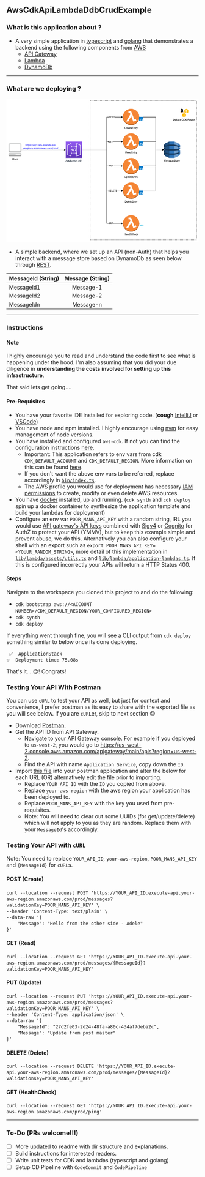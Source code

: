 ## AwsCdkApiLambdaDdbCrudExample

### What is this application about ?
* A very simple application in [typescript](https://www.typescriptlang.org) and [golang](https://go.dev) that demonstrates a backend using the following components from [AWS](https://aws.amazon.com)
  * [API Gateway](https://aws.amazon.com/api-gateway/)
  * [Lambda](https://aws.amazon.com/lambda/)
  * [DynamoDb](https://aws.amazon.com/dynamodb/)

---

### What are we deploying ?

![](diagrams/architecture.drawio.png)

* A simple backend, where we set up an API (non-Auth) that helps you interact with a message store based on DynamoDb as seen below through [REST](https://en.wikipedia.org/wiki/Representational_state_transfer).

| MessageId (String) | Message (String) | 
|--------------------|:----------------:|
| MessageId1         |    Message-1     |
| MessageId2         |    Message-2     |  
| MessageIdn         |    Message-n     |

---

### Instructions

#### Note
I highly encourage you to read and understand the code first to see what is happening under the hood. I'm also assuming that you did your due 
diligence in **understanding the costs involved for setting up this infrastructure**. 

That said lets get going....

#### Pre-Requisites
* You have your favorite IDE installed for exploring code. (**cough** [IntelliJ](https://www.jetbrains.com/idea/) or [VSCode](https://code.visualstudio.com))
* You have node and npm installed. I highly encourage using [nvm](https://github.com/nvm-sh/nvm) for easy management of node versions. 
* You have installed and configured `aws-cdk`. If not you can find the configuration instructions [here](https://docs.aws.amazon.com/cdk/v2/guide/getting_started.html).
  * Important: This application refers to env vars from cdk `CDK_DEFAULT_ACCOUNT` and `CDK_DEFAULT_REGION`. More information on this can be found [here](https://docs.aws.amazon.com/cdk/v2/guide/environments.html).
  * If you don't want the above env vars to be referred, replace accordingly in [`bin/index.ts`](bin/index.ts).
  * The AWS profile you would use for deployment has necessary [IAM permissions](https://aws.amazon.com/iam/features/manage-permissions/) to create, modify or even delete AWS resources.
* You have [docker](https://www.docker.com) installed, up and running. (`cdk synth` and `cdk deploy` spin up a docker container to synthesize the application template and build your lambdas for deployment)
* Configure an env var `POOR_MANS_API_KEY` with a random string, IRL you would use [API gateway's API keys](https://docs.aws.amazon.com/apigateway/latest/developerguide/api-gateway-api-usage-plans.html) 
combined with [Sigv4](https://docs.aws.amazon.com/general/latest/gr/signature-version-4.html) or [Cognito](https://aws.amazon.com/cognito/) for AuthZ to protect your API (YMMV), but to keep this example simple and prevent abuse, we do this. 
Alternatively you can also configure your shell with an export such as `export POOR_MANS_API_KEY=<YOUUR_RANDOM_STRING>`, more detail of this implementation in [`lib/lambda/assets/utils.ts`](lib/lambda/assets/utils.ts) and [`lib/lambda/application-lambdas.ts`](lib/lambda/application-lambdas.ts).
If this is configured incorrectly your APIs will return a HTTP Status 400.

#### Steps
Navigate to the workspace you cloned this project to and do the following: 

* `cdk bootstrap aws://<ACCOUNT NUMBER>/CDK_DEFAULT_REGION/YOUR_CONFIGURED_REGION>`
* `cdk synth`
* `cdk deploy`

If everything went through fine, you will see a CLI output from `cdk deploy` something similar to below once its done deploying. 

```
 ✅  ApplicationStack
✨  Deployment time: 75.08s
```


That's it....😊! Congrats!

### Testing Your API With Postman
You can use `cURL` to test your API as well, but just for context and convenience, I prefer postman as its easy to share with the exported file as you will see below. If you are `cURL`er, skip to next section 😉
* Download [Postman](https://www.postman.com/downloads/).
* Get the API ID from API Gateway.
  * Navigate to your API Gateway console. For example if you deployed to `us-west-2`, you would go to https://us-west-2.console.aws.amazon.com/apigateway/main/apis?region=us-west-2.
  * Find the API with name `Application Service`, copy down the `ID`.
* Import [this file](postman/AwsCdkApigLambdaDdbCrudExample.postman_collection.json) into your postman application and alter the below for each URL (OR) alternatively edit the file prior to importing.
  * Replace `YOUR_API_ID` with the `ID` you copied from above.
  * Replace `your-aws-region` with the aws region your application has been deployed to.
  * Replace `POOR_MANS_API_KEY` with the key you used from pre-requisites.
  * Note: You will need to clear out some UUIDs (for get/update/delete) which will not apply to you as they are random. Replace them with your `MessageId`'s accordingly.

### Testing Your API with `cURL`
Note: You need to replace `YOUR_API_ID`, `your-aws-region`, `POOR_MANS_API_KEY` and `{MessageId}` for `cURL`s. 

#### POST (Create)
```shell
curl --location --request POST 'https://YOUR_API_ID.execute-api.your-aws-region.amazonaws.com/prod/messages?validationKey=POOR_MANS_API_KEY' \
--header 'Content-Type: text/plain' \
--data-raw '{
    "Message": "Hello from the other side - Adele"
}'
```

#### GET (Read)
```shell
curl --location --request GET 'https://YOUR_API_ID.execute-api.your-aws-region.amazonaws.com/prod/messages/{MessageId}?validationKey=POOR_MANS_API_KEY'
```

#### PUT (Update)
```shell
curl --location --request PUT 'https://YOUR_API_ID.execute-api.your-aws-region.amazonaws.com/prod/messages?validationKey=POOR_MANS_API_KEY' \
--header 'Content-Type: application/json' \
--data-raw '{
    "MessageId": "27d2fe03-2d24-48fa-a80c-434af7deba2c",
    "Message": "Update from post master"
}'
```

#### DELETE (Delete)
```shell
curl --location --request DELETE 'https://YOUR_API_ID.execute-api.your-aws-region.amazonaws.com/prod/messages/{MessageId}?validationKey=POOR_MANS_API_KEY'
```

#### GET (HealthCheck)
```shell
curl --location --request GET 'https://YOUR_API_ID.execute-api.your-aws-region.amazonaws.com/prod/ping'
```

---

### To-Do (PRs welcome!!!)
- [ ] More updated to readme with dir structure and explanations.
- [ ] Build instructions for interested readers.
- [ ] Write unit tests for CDK and lambdas (typescript and golang)
- [ ] Setup CD Pipeline with `CodeCommit` and `CodePipeline`